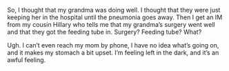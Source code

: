 So, I thought that my grandma was doing well. I thought that they were just keeping her in the hospital until the pneumonia goes away. Then I get an IM from my cousin Hillary who tells me that my grandma’s surgery went well and that they got the feeding tube in. Surgery? Feeding tube? What?

Ugh. I can’t even reach my mom by phone, I have no idea what’s going on, and it makes my stomach a bit upset. I’m feeling left in the dark, and it’s an awful feeling.